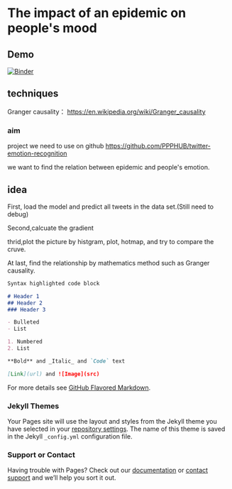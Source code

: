 # The impact of an epidemic on people's mood
## Demo
[![Binder](https://mybinder.org/badge_logo.svg)](https://mybinder.org/v2/gh/PPPHUB/twitter-emotion-recognition/HEAD)

## techniques
Granger causality： https://en.wikipedia.org/wiki/Granger_causality

### aim
project we need to use on github
https://github.com/PPPHUB/twitter-emotion-recognition

we want to find the relation between epidemic and people's emotion.

## idea
First, load the model and predict all tweets in the data set.(Still need to debug)

Second,calcuate the gradient

thrid,plot the picture by histgram, plot, hotmap, and try to compare the cruve.

At last, find the relationship by mathematics method such as Granger causality.

```markdown
Syntax highlighted code block

# Header 1
## Header 2
### Header 3

- Bulleted
- List

1. Numbered
2. List

**Bold** and _Italic_ and `Code` text

[Link](url) and ![Image](src)
```

For more details see [GitHub Flavored Markdown](https://guides.github.com/features/mastering-markdown/).

### Jekyll Themes

Your Pages site will use the layout and styles from the Jekyll theme you have selected in your [repository settings](https://github.com/PPPHUB/myblog.github.io/settings/pages). The name of this theme is saved in the Jekyll `_config.yml` configuration file.

### Support or Contact

Having trouble with Pages? Check out our [documentation](https://docs.github.com/categories/github-pages-basics/) or [contact support](https://support.github.com/contact) and we’ll help you sort it out.
